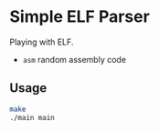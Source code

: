 # Simple ELF Parser

Playing with ELF.

- `asm` random assembly code

## Usage

```bash
make
./main main
```
